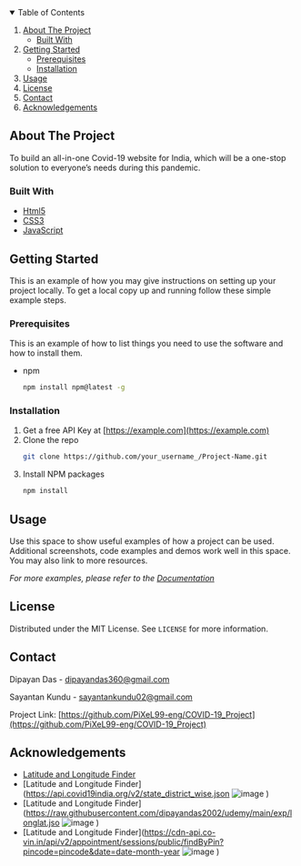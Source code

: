 


<!-- TABLE OF CONTENTS -->
<details open="open">
  <summary>Table of Contents</summary>
  <ol>
    <li>
      <a href="#about-the-project">About The Project</a>
      <ul>
        <li><a href="#built-with">Built With</a></li>
      </ul>
    </li>
    <li>
      <a href="#getting-started">Getting Started</a>
      <ul>
        <li><a href="#prerequisites">Prerequisites</a></li>
        <li><a href="#installation">Installation</a></li>
      </ul>
    </li>
    <li><a href="#usage">Usage</a></li>
    <li><a href="#license">License</a></li>
    <li><a href="#contact">Contact</a></li>
    <li><a href="#acknowledgements">Acknowledgements</a></li>
  </ol>
</details>



<!-- ABOUT THE PROJECT -->
## About The Project

To build an all-in-one Covid-19 website for India, which will be a one-stop solution to everyone’s needs during this pandemic.

### Built With

* [Html5](https://en.wikipedia.org/wiki/HTML5)
* [CSS3](https://en.wikipedia.org/wiki/CSS)
* [JavaScript](https://www.javascript.com/)



<!-- GETTING STARTED -->
## Getting Started

This is an example of how you may give instructions on setting up your project locally.
To get a local copy up and running follow these simple example steps.

### Prerequisites

This is an example of how to list things you need to use the software and how to install them.
* npm
  ```sh
  npm install npm@latest -g
  ```

### Installation

1. Get a free API Key at [https://example.com](https://example.com)
2. Clone the repo
   ```sh
   git clone https://github.com/your_username_/Project-Name.git
   ```
3. Install NPM packages
   ```sh
   npm install
   ```




<!-- USAGE EXAMPLES -->
## Usage

Use this space to show useful examples of how a project can be used. Additional screenshots, code examples and demos work well in this space. You may also link to more resources.

_For more examples, please refer to the [Documentation](https://example.com)_


## License

Distributed under the MIT License. See `LICENSE` for more information.


## Contact

Dipayan Das - dipayandas360@gmail.com

Sayantan Kundu - sayantankundu02@gmail.com

Project Link: [https://github.com/PiXeL99-eng/COVID-19_Project](https://github.com/PiXeL99-eng/COVID-19_Project)



## Acknowledgements
* [Latitude and Longitude Finder](https://www.latlong.net/)
* [Latitude and Longitude Finder](https://api.covid19india.org/v2/state_district_wise.json
![image](https://user-images.githubusercontent.com/70836825/125181521-36706380-e223-11eb-99f8-a70a6cd82680.png)
)
* [Latitude and Longitude Finder](https://raw.githubusercontent.com/dipayandas2002/udemy/main/exp/longlat.jso
![image](https://user-images.githubusercontent.com/70836825/125181533-4d16ba80-e223-11eb-9816-3bc9fc7d4f43.png)
)
* [Latitude and Longitude Finder](https://cdn-api.co-vin.in/api/v2/appointment/sessions/public/findByPin?pincode=pincode&date=date-month-year
![image](https://user-images.githubusercontent.com/70836825/125181537-63247b00-e223-11eb-9a83-96969030a3d2.png)
)






<!-- MARKDOWN LINKS & IMAGES -->
<!-- https://www.markdownguide.org/basic-syntax/#reference-style-links -->
[contributors-shield]: https://img.shields.io/github/contributors/othneildrew/Best-README-Template.svg?style=for-the-badge
[contributors-url]: https://github.com/othneildrew/Best-README-Template/graphs/contributors
[forks-shield]: https://img.shields.io/github/forks/othneildrew/Best-README-Template.svg?style=for-the-badge
[forks-url]: https://github.com/othneildrew/Best-README-Template/network/members
[stars-shield]: https://img.shields.io/github/stars/othneildrew/Best-README-Template.svg?style=for-the-badge
[stars-url]: https://github.com/othneildrew/Best-README-Template/stargazers
[issues-shield]: https://img.shields.io/github/issues/othneildrew/Best-README-Template.svg?style=for-the-badge
[issues-url]: https://github.com/othneildrew/Best-README-Template/issues
[license-shield]: https://img.shields.io/github/license/othneildrew/Best-README-Template.svg?style=for-the-badge
[license-url]: https://github.com/othneildrew/Best-README-Template/blob/master/LICENSE.txt
[linkedin-shield]: https://img.shields.io/badge/-LinkedIn-black.svg?style=for-the-badge&logo=linkedin&colorB=555
[linkedin-url]: https://linkedin.com/in/othneildrew
[product-screenshot]: images/screenshot.png
